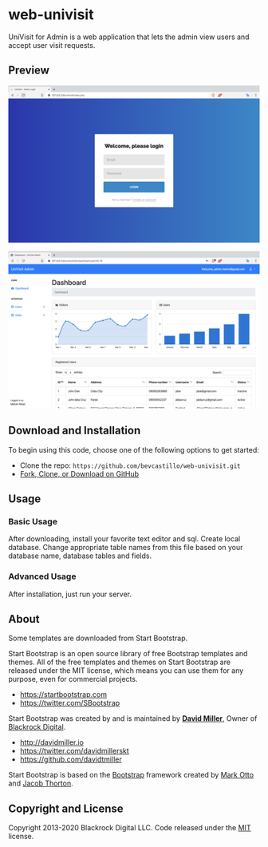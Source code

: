 # web-univisit

UniVisit for Admin is a web application that lets the admin view users and accept user visit requests.

## Preview

![UniVisit Login Page](https://github.com/bevcastillo/web-univisit/blob/master/images/icons/login.png)

![UniVisit Dashboard](https://github.com/bevcastillo/web-univisit/blob/master/images/icons/dashboard.png)

## Download and Installation

To begin using this code, choose one of the following options to get started:
* Clone the repo: `https://github.com/bevcastillo/web-univisit.git`
* [Fork, Clone, or Download on GitHub](https://github.com/bevcastillo/web-univisit)

## Usage

### Basic Usage

After downloading, install your favorite text editor and sql. Create local database. Change appropriate table names from this file based on your database name, database tables and fields.

### Advanced Usage

After installation, just run your server.

## About

Some templates are downloaded from Start Bootstrap.

Start Bootstrap is an open source library of free Bootstrap templates and themes. All of the free templates and themes on Start Bootstrap are released under the MIT license, which means you can use them for any purpose, even for commercial projects.

* https://startbootstrap.com
* https://twitter.com/SBootstrap

Start Bootstrap was created by and is maintained by **[David Miller](http://davidmiller.io/)**, Owner of [Blackrock Digital](http://blackrockdigital.io/).

* http://davidmiller.io
* https://twitter.com/davidmillerskt
* https://github.com/davidtmiller

Start Bootstrap is based on the [Bootstrap](http://getbootstrap.com/) framework created by [Mark Otto](https://twitter.com/mdo) and [Jacob Thorton](https://twitter.com/fat).

## Copyright and License

Copyright 2013-2020 Blackrock Digital LLC. Code released under the [MIT](https://github.com/BlackrockDigital/startbootstrap-sb-admin/blob/gh-pages/LICENSE) license.